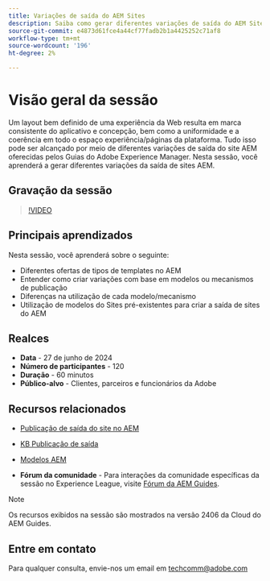 ```yaml
---
title: Variações de saída do AEM Sites
description: Saiba como gerar diferentes variações de saída do AEM Sites do AEM Guides
source-git-commit: e4873d61fce4a44cf77fadb2b1a4425252c71af8
workflow-type: tm+mt
source-wordcount: '196'
ht-degree: 2%

---
```



# Visão geral da sessão

Um layout bem definido de uma experiência da Web resulta em marca consistente do aplicativo
e concepção, bem como a uniformidade e a coerência em todo o espaço
experiência/páginas da plataforma.
Tudo isso pode ser alcançado por meio de diferentes variações de saída do site AEM oferecidas pelos Guias do Adobe Experience Manager.
Nesta sessão, você aprenderá a gerar diferentes variações da saída de sites AEM.

## Gravação da sessão

>[!VIDEO](https://video.tv.adobe.com/v/3430649/)

## Principais aprendizados

Nesta sessão, você aprenderá sobre o seguinte:

- Diferentes ofertas de tipos de templates no AEM
- Entender como criar variações com base em modelos ou mecanismos de publicação
- Diferenças na utilização de cada modelo/mecanismo
- Utilização de modelos do Sites pré-existentes para criar a saída de sites do AEM

## Realces

- **Data** - 27 de junho de 2024
- **Número de participantes** - 120
- **Duração** - 60 minutos
- **Público-alvo** - Clientes, parceiros e funcionários da Adobe

## Recursos relacionados


- [Publicação de saída do site no AEM](https://experienceleague.adobe.com/en/docs/experience-manager-guides/using/user-guide/output-gen/output-presets-aemg/generate-output-aem-site#:~:text=To%20open%20output%20presets%20for,configurations%2C%20and%20then%20click%20Save.)

- [KB Publicação de saída](https://experienceleague.adobe.com/en/docs/experience-manager-guides/using/user-guide/output-gen/output-presets-aemg/generate-output-knowledge-base)

- [Modelos AEM](https://experienceleague.adobe.com/pt-br/docs/experience-manager-65/content/implementing/developing/platform/templates/templates)

- **Fórum da comunidade** - Para interações da comunidade específicas da sessão no Experience League, visite [Fórum da AEM Guides](https://experienceleaguecommunities.adobe.com/t5/experience-manager-guides/bd-p/xml-documentation-discussions).

>[!NOTE]
>
> Os recursos exibidos na sessão são mostrados na versão 2406 da Cloud do AEM Guides.

## Entre em contato

Para qualquer consulta, envie-nos um email em <techcomm@adobe.com>

